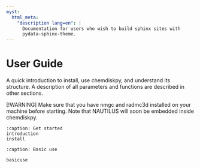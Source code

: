 ```yaml
---
myst:
  html_meta:
    "description lang=en": |
      Documentation for users who wish to build sphinx sites with
      pydata-sphinx-theme.
---
```


# User Guide

A quick introduction to install, use chemdiskpy, and understand its structure. A description of all parameters and functions are described in other sections.

[!WARNING]
Make sure that you have nmgc and radmc3d installed on your machine before starting. Note that NAUTILUS will soon be embedded inside chemdiskpy.



```{toctree}
:caption: Get started
introduction
install
```

```{toctree}
:caption: Basic use

basicuse
```
